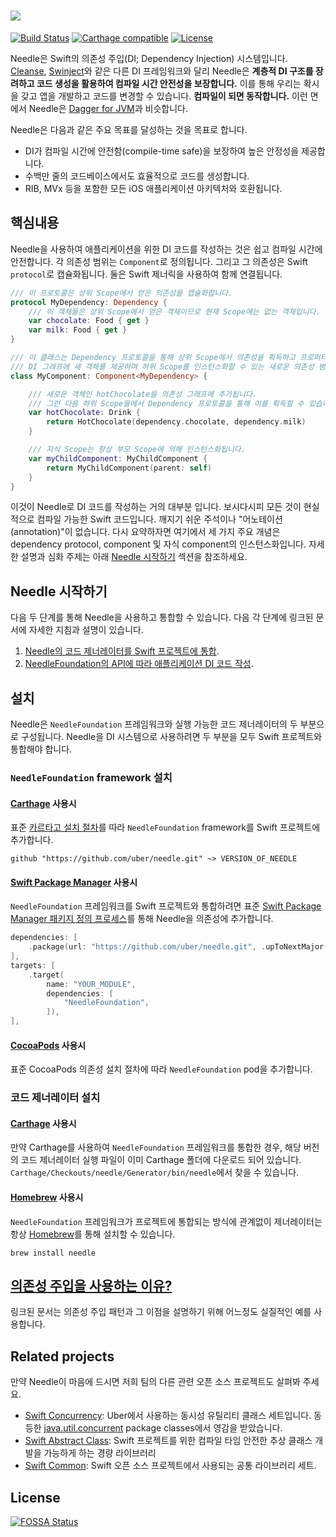 # ![](Images/logo.png)

[![Build Status](https://travis-ci.com/uber/needle.svg?branch=master)](https://travis-ci.com/uber/needle?branch=master)
[![Carthage compatible](https://img.shields.io/badge/Carthage-compatible-4BC51D.svg?style=flat)](https://github.com/Carthage/Carthage)
[![License](https://img.shields.io/badge/License-Apache%202.0-blue.svg)](https://opensource.org/licenses/Apache-2.0)

Needle은 Swift의 의존성 주입(DI; Dependency Injection) 시스템입니다. [Cleanse](https://github.com/square/Cleanse), [Swinject](https://github.com/Swinject/Swinject)와 같은 다른 DI 프레임워크와 달리 Needle은 **계층적 DI 구조를 장려하고 코드 생성을 활용하여 컴파일 시간 안전성을 보장합니다.** 이를 통해 우리는 확시을 갖고 앱을 개발하고 코드를 변경할 수 있습니다. **컴파일이 되면 동작합니다.** 이런 면에서 Needle은 [Dagger for JVM](https://google.github.io/dagger/)과 비슷합니다.

Needle은 다음과 같은 주요 목표를 달성하는 것을 목표로 합니다.

- DI가 컴파일 시간에 안전함(compile-time safe)을 보장하여 높은 안정성을 제공합니다.
- 수백만 줄의 코드베이스에서도 효율적으로 코드를 생성합니다.
- RIB, MVx 등을 포함한 모든 iOS 애플리케이션 아키텍처와 호환됩니다.

## 핵심내용

Needle을 사용하여 애플리케이션을 위한 DI 코드를 작성하는 것은 쉽고 컴파일 시간에 안전합니다. 각 의존성 범위는 `Component`로 정의됩니다. 그리고 그 의존성은 Swift `protocol`로 캡슐화됩니다. 둘은 Swift 제너릭을 사용하여 함께 연결됩니다.

```swift
/// 이 프로토콜은 상위 Scope에서 얻은 의존성을 캡슐화합니다.
protocol MyDependency: Dependency {
    /// 이 객체들은 상위 Scope에서 얻은 객체이므로 현재 Scope에는 없는 객체입니다.
    var chocolate: Food { get }
    var milk: Food { get }
}

/// 이 클래스는 Dependency 프로토콜을 통해 상위 Scope에서 의존성을 획득하고 프로퍼티들을 선언하여
/// DI 그래프에 새 객체를 제공하며 하위 Scope를 인스턴스화할 수 있는 새로운 의존성 범위를 정의합니다.
class MyComponent: Component<MyDependency> {

    /// 새로운 객체인 hotChocolate을 의존성 그래프에 추가됩니다.
    /// 그런 다음 하위 Scope들에서 Dependency 프로토콜을 통해 이를 획득할 수 있습니다.
    var hotChocolate: Drink {
        return HotChocolate(dependency.chocolate, dependency.milk)
    }

    /// 자식 Scope는 항상 부모 Scope에 의해 인스턴스화됩니다.
    var myChildComponent: MyChildComponent {
        return MyChildComponent(parent: self)
    }
}
```

이것이 Needle로 DI 코드를 작성하는 거의 대부분 입니다. 보시다시피 모든 것이 현실적으로 컴파일 가능한 Swift 코드입니다. 깨지기 쉬운 주석이나 "어노테이션(annotation)"이 없습니다. 다시 요약하자면 여기에서 세 가지 주요 개념은 dependency protocol, component 및 자식 component의 인스턴스화입니다. 자세한 설명과 심화 주제는 아래 [Needle 시작하기](#Needle-시작하기) 섹션을 참조하세요.

## Needle 시작하기

다음 두 단계를 통해 Needle을 사용하고 통합할 수 있습니다. 다음 각 단계에 링크된 문서에 자세한 지침과 설명이 있습니다.

1. [Needle의 코드 제너레이터를 Swift 프로젝트에 통합](./GENERATOR.md).
2. [NeedleFoundation의 API에 따라 애플리케이션 DI 코드 작성](./API.md).

## 설치

Needle은 `NeedleFoundation` 프레임워크와 실행 가능한 코드 제너레이터의 두 부분으로 구성됩니다. Needle을 DI 시스템으로 사용하려면 두 부분을 모두 Swift 프로젝트와 통합해야 합니다.

### `NeedleFoundation` framework 설치

#### [Carthage](https://github.com/Carthage/Carthage) 사용시

표준 [카르타고 설치 절차](https://github.com/Carthage/Carthage#quick-start)를 따라 `NeedleFoundation` framework를 Swift 프로젝트에 추가합니다.
```
github "https://github.com/uber/needle.git" ~> VERSION_OF_NEEDLE
```

#### [Swift Package Manager](https://github.com/apple/swift-package-manager) 사용시

`NeedleFoundation` 프레임워크를 Swift 프로젝트와 통합하려면 표준 [Swift Package Manager 패키지 정의 프로세스](https://github.com/apple/swift-package-manager/blob/master/Documentation/Usage.md)를 통해 Needle을 의존성에 추가합니다.
```swift
dependencies: [
    .package(url: "https://github.com/uber/needle.git", .upToNextMajor(from: "VERSION_NUMBER")),
],
targets: [
    .target(
        name: "YOUR_MODULE",
        dependencies: [
            "NeedleFoundation",
        ]),
],
```

#### [CocoaPods](https://github.com/CocoaPods/CocoaPods)  사용시

표준 CocoaPods 의존성 설치 절차에 따라 `NeedleFoundation` pod을 추가합니다.

### 코드 제너레이터 설치

#### [Carthage](https://github.com/Carthage/Carthage) 사용시

만약 Carthage를 사용하여 `NeedleFoundation` 프레임워크를 통합한 경우, 해당 버전의 코드 제너레이터 실행 파일이 이미 Carthage 폴더에 다운로드 되어 있습니다. `Carthage/Checkouts/needle/Generator/bin/needle`에서 찾을 수 있습니다.

#### [Homebrew](https://github.com/Homebrew/brew) 사용시

`NeedleFoundation` 프레임워크가 프로젝트에 통합되는 방식에 관계없이 제너레이터는 항상 [Homebrew](https://github.com/Homebrew/brew)를 통해 설치할 수 있습니다.
```
brew install needle
```

## [의존성 주입을 사용하는 이유?](./WHY_DI.md)

링크된 문서는 의존성 주입 패턴과 그 이점을 설명하기 위해 어느정도 실질적인 예를 사용합니다.

## Related projects

만약 Needle이 마음에 드시면 저희 팀의 다른 관련 오픈 소스 프로젝트도 살펴봐 주세요.
- [Swift Concurrency](https://github.com/uber/swift-concurrency): Uber에서 사용하는 동시성 유틸리티 클래스 세트입니다. 동등한 [java.util.concurrent](https://docs.oracle.com/javase/8/docs/api/java/util/concurrent/package-summary.html) package classes에서 영감을 받았습니다.
- [Swift Abstract Class](https://github.com/uber/swift-abstract-class): Swift 프로젝트를 위한 컴파일 타임 안전한 추상 클래스 개발을 가능하게 하는 경량 라이브러리
- [Swift Common](https://github.com/uber/swift-common): Swift 오픈 소스 프로젝트에서 사용되는 공통 라이브러리 세트.

## License
[![FOSSA Status](https://app.fossa.io/api/projects/git%2Bgithub.com%2Fuber%2Fswift-concurrency.svg?type=large)](https://app.fossa.io/projects/git%2Bgithub.com%2Fuber%2Fswift-concurrency?ref=badge_large)
